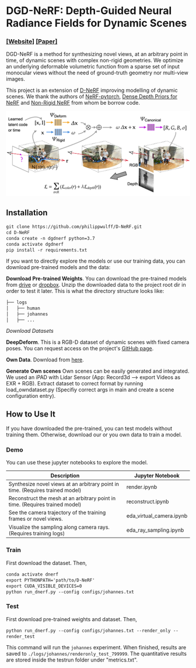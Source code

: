 # DGD-NeRF: Depth-Guided Neural Radiance Fields for Dynamic Scenes
### [[Website]](ourwebsite) [[Paper]](ourpaper) 

DGD-NeRF is a method for synthesizing novel views, at an arbitrary point in time, of dynamic scenes with complex non-rigid geometries. We optimize an underlying deformable volumetric function from a sparse set of input monocular views without the need of ground-truth geometry nor multi-view images.

This project is an extension of [D-NeRF](https://github.com/albertpumarola/D-NeRF) improving modelling of dynamic scenes. We thank the authors of [NeRF-pytorch](https://github.com/yenchenlin/nerf-pytorch), [Dense Depth Priors for NeRF](https://github.com/barbararoessle/dense_depth_priors_nerf) and [Non-Rigid NeRF](https://github.com/facebookresearch/nonrigid_nerf) from whom be borrow code. 

![D-NeRF](docs/static/images/model.png)

## Installation
```
git clone https://github.com/philippwulff/D-NeRF.git
cd D-NeRF
conda create -n dgdnerf python=3.7
conda activate dgdnerf
pip install -r requirements.txt
```

If you want to directly explore the models or use our training data, you can download pre-trained models and the data:

**Download Pre-trained Weights**. You can download the pre-trained models from [drive](https://drive.google.com/file/d/1VN-_DkRLL1khDVScQJEaohpbA2gC2I2K/view?usp=sharing) or [dropbox](https://www.dropbox.com/s/25sveotbx2x7wap/logs.zip?dl=0). Unzip the downloaded data to the project root dir in order to test it later. This is what the directory structure looks like:
```
├── logs 
│   ├── human
│   ├── johannes 
│   ├── ...
```

*Download Datasets*

**DeepDeform**. This is a RGB-D dataset of dynamic scenes with fixed camera poses. You can request access on the project's [GitHub page](https://github.com/AljazBozic/DeepDeform).

**Own Data**. Download from [here](https://drive.google.com/drive/folders/1hUv1UZfxtmqVtushTH2_obexMv7mVu8L?usp=sharing).

**Generate Own scenes** Own scenes can be easily generated and integrated. We used an iPAD with Lidar Sensor (App: Record3d --> export Videos as EXR + RGB). Extract dataset to correct format by running load_owndataset.py (Specifiy correct args in main and create a scene configuration entry).

## How to Use It

If you have downloaded the pre-trained, you can test models without training them. Otherwise, download our or you own data to train a model.

### Demo
You can use these jupyter notebooks to explore the model.

| Description      | Jupyter Notebook |
| ----------- | ----------- |
| Synthesize novel views at an arbitrary point in time. (Requires trained model) | render.ipynb|
| Reconstruct the mesh at an arbitrary point in time. (Requires trained model) | reconstruct.ipynb|
| See the camera trajectory of the training frames or novel views. | eda_virtual_camera.ipynb|
| Visualize the sampling along camera rays. (Requires training logs) | eda_ray_sampling.ipynb|

### Train
First download the dataset. Then,
```
conda activate dnerf
export PYTHONPATH='path/to/D-NeRF'
export CUDA_VISIBLE_DEVICES=0
python run_dnerf.py --config configs/johannes.txt
```

### Test
First download pre-trained weights and dataset. Then, 
```
python run_dnerf.py --config configs/johannes.txt --render_only --render_test
```
This command will run the `johannes` experiment. When finished, results are saved to `./logs/johannes/renderonly_test_799999`. The quantitative results are stored inside the testrun folder under "metrics.txt".
